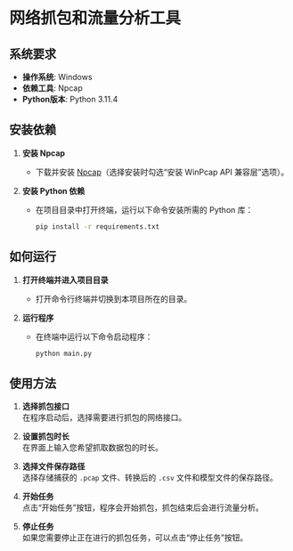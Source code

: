 

# 网络抓包和流量分析工具

## 系统要求

- **操作系统**: Windows
- **依赖工具**: Npcap
- **Python版本**: Python 3.11.4

## 安装依赖

1. **安装 Npcap**
   - 下载并安装 [Npcap](https://nmap.org/npcap/)（选择安装时勾选“安装 WinPcap API 兼容层”选项）。
   
2. **安装 Python 依赖**
   - 在项目目录中打开终端，运行以下命令安装所需的 Python 库：
   
     ```bash
     pip install -r requirements.txt
     ```

## 如何运行

1. **打开终端并进入项目目录**  
   - 打开命令行终端并切换到本项目所在的目录。

2. **运行程序**  
   - 在终端中运行以下命令启动程序：
   
     ```bash
     python main.py
     ```

## 使用方法

1. **选择抓包接口**  
   在程序启动后，选择需要进行抓包的网络接口。

2. **设置抓包时长**  
   在界面上输入您希望抓取数据包的时长。

3. **选择文件保存路径**  
   选择存储捕获的 `.pcap` 文件、转换后的 `.csv` 文件和模型文件的保存路径。

4. **开始任务**  
   点击“开始任务”按钮，程序会开始抓包，抓包结束后会进行流量分析。

5. **停止任务**  
   如果您需要停止正在进行的抓包任务，可以点击“停止任务”按钮。
